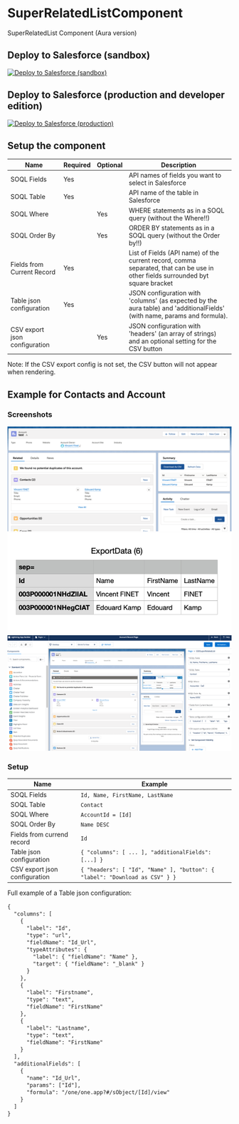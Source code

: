 # SuperRelatedListComponent
SuperRelatedList Component (Aura version)

## Deploy to Salesforce (sandbox)

<a href="https://githubsfdeploy-sandbox.herokuapp.com/app/githubdeploy/VinceFINET/SuperRelatedListComponent?ref=master">  
  <img alt="Deploy to Salesforce (sandbox)" src="https://raw.githubusercontent.com/afawcett/githubsfdeploy/master/deploy.png">
</a>

## Deploy to Salesforce (production and developer edition)

<a href="https://githubsfdeploy.herokuapp.com/app/githubdeploy/VinceFINET/SuperRelatedListComponent?ref=master">
  <img alt="Deploy to Salesforce (production)" src="https://raw.githubusercontent.com/afawcett/githubsfdeploy/master/deploy.png">
</a>

## Setup the component
| Name                          | Required | Optional | Description |
| ---                           | ---      | ---      | ---         |
| SOQL Fields                   | Yes      |          | API names of fields you want to select in Salesforce |
| SOQL Table                    | Yes      |          | API name of the table in Salesforce |
| SOQL Where                    |          | Yes      | WHERE statements as in a SOQL query (without the Where!!) |
| SOQL Order By                 |          | Yes      | ORDER BY statements as in a SOQL query (without the Order by!!) |
| Fields from Current Record    | Yes      |          | List of Fields (API name) of the current record, comma separated, that can be use in other fields surrounded byt square bracket |
| Table json configuration      | Yes      |          | JSON configuration with 'columns' (as expected by the aura table) and 'additionalFields' (with name, params and formula). |
| CSV export json configuration |          | Yes      | JSON configuration with 'headers' (an array of strings) and an optional setting for the CSV button |

Note: If the CSV export config is not set, the CSV button will not appear when rendering.

## Example for Contacts and Account

### Screenshots
<img src="screenshots/Screenshot1.png" />
<img src="screenshots/Screenshot2.png" />
<img src="screenshots/Screenshot3.png" />

### Setup

| Name                       | Example |
| ---                        | ---     |
| SOQL Fields                | ` Id, Name, FirstName, LastName ` |
| SOQL Table                 | ` Contact ` |
| SOQL Where                 | ` AccountId = [Id] ` |
| SOQL Order By              | ` Name DESC ` |
| Fields from currend record | ` Id ` |
| Table json configuration   | ` { "columns": [ ... ], "additionalFields": [...] } ` |
| CSV export json configuration | ` { "headers": [ "Id", "Name" ], "button": { "label": "Download as CSV" } } ` |

Full example of a Table json configuration:
``` 
{ 
  "columns": [
    { 
      "label": "Id", 
      "type": "url", 
      "fieldName": "Id_Url", 
      "typeAttributes": {
        "label": { "fieldName": "Name" }, 
        "target": { "fieldName": "_blank" } 
      } 
    },
    { 
      "label": "Firstname", 
      "type": "text", 
      "fieldName": "FirstName" 
    },
    { 
      "label": "Lastname", 
      "type": "text", 
      "fieldName": "FirstName" 
    }
  ],
  "additionalFields": [
    { 
      "name": "Id_Url", 
      "params": ["Id"], 
      "formula": "/one/one.app?#/sObject/[Id]/view" 
    }
  ]
} 
```
